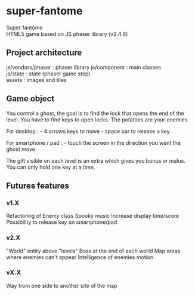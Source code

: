 # super-fantome
Super fantôme  
HTML5 game based on JS phaser library (v2.4.6)

## Project architecture
js/vendors/phaser : phaser library
js/component : main classes  
js/state : state (phaser game step)  
assets : images and tiles

## Game object
You control a ghost, the goal is to find the lock that opens the end of the level. You have to find keys to open locks.
The potatoes are your enemies.

For desktop :
    - 4 arrows keys to move
    - space bar to release a key

For smartphone / pad :
    - touch the screen in the direction you want the ghost move

The gift visible on each level is an extra which gives you bonus or malus.
You can only hold one key at a time.

## Futures features
### v1.X
Refactoring of Enemy class
Spooky music
Increase display time/score
Possibility to release key on smartphone/pad

### v2.X
"World" entity above "levels"
Boss at the end of each world
Map areas where enemies can't appear
Intelligence of enemies motion 

### vX.X
Way from one side to another site of the map

